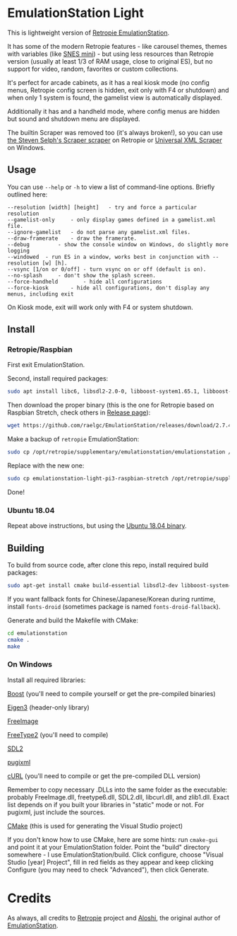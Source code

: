 # EmulationStation Light

This is lightweight version of [Retropie EmulationStation](https://github.com/RetroPie/EmulationStation).

It has some of the modern Retropie features - like carousel themes, themes with variables (like [SNES mini](https://github.com/ruckage/es-theme-snes-mini)) - but using less resources than Retropie version (usually at least 1/3 of RAM usage, close to original ES), but no support for video, random, favorites or custom collections.

It's perfect for arcade cabinets, as it has a real kiosk mode (no config menus, Retropie config screen is hidden, exit only with F4 or shutdown) and when only 1 system is found, the gamelist view is automatically displayed.

Additionally it has and a handheld mode, where config menus are hidden but sound and shutdown menu are displayed.

The builtin Scraper was removed too (it's always broken!), so you can use [the Steven Selph's Scraper scraper](https://github.com/RetroPie/RetroPie-Setup/wiki/scraper#steven-selphs-scraper) on Retropie or [Universal XML Scraper](https://github.com/Universal-Rom-Tools/Universal-XML-Scraper) on Windows.

## Usage

You can use `--help` or `-h` to view a list of command-line options. Briefly outlined here:
```
--resolution [width] [height]	- try and force a particular resolution
--gamelist-only		- only display games defined in a gamelist.xml file.
--ignore-gamelist	- do not parse any gamelist.xml files.
--draw-framerate	- draw the framerate.
--debug			- show the console window on Windows, do slightly more logging
--windowed	- run ES in a window, works best in conjunction with --resolution [w] [h].
--vsync [1/on or 0/off]	- turn vsync on or off (default is on).
--no-splash		- don't show the splash screen.
--force-handheld		- hide all configurations
--force-kiosk		- hide all configurations, don't display any menus, including exit
```

On Kiosk mode, exit will work only with F4 or system shutdown.

## Install

### Retropie/Raspbian

First exit EmulationStation.

Second, install required packages:

```bash
sudo apt install libc6, libsdl2-2.0-0, libboost-system1.65.1, libboost-filesystem1.65.1, libfreeimage3, libfreetype6, libcurl4, libasound2, libpugixml1v5
```

Then download the proper binary (this is the one for Retropie based on Raspbian Stretch, check others in [Release page](https://github.com/raelgc/EmulationStation/releases/)):

```bash
wget https://github.com/raelgc/EmulationStation/releases/download/2.7.4-light/emulationstation-light-pi3-raspbian-stretch
```

Make a backup of `retropie` EmulationStation:

```bash
sudo cp /opt/retropie/supplementary/emulationstation/emulationstation /opt/retropie/supplementary/emulationstation/emulationstation.retropie.bak
```

Replace with the new one:

```bash
sudo cp emulationstation-light-pi3-raspbian-stretch /opt/retropie/supplementary/emulationstation/emulationstation
```

Done! 

### Ubuntu 18.04

Repeat above instructions, but using the [Ubuntu 18.04 binary](https://github.com/raelgc/EmulationStation/releases/download/2.7.4-light/emulationstation-light-amd64-ubuntu-18.04).

## Building

To build from source code, after clone this repo, install required build packages:

```bash
sudo apt-get install cmake build-essential libsdl2-dev libboost-system-dev libboost-filesystem-dev libboost-date-time-dev libpugixml-dev libfreeimage-dev libfreetype6-dev libeigen3-dev libcurl4-openssl-dev libasound2-dev libgl1-mesa-dev
```

If you want fallback fonts for Chinese/Japanese/Korean during runtime, install `fonts-droid` (sometimes package is named `fonts-droid-fallback`).

Generate and build the Makefile with CMake:
```bash
cd emulationstation
cmake .
make
```

### On Windows

Install all required libraries:

[Boost](http://www.boost.org/users/download/) (you'll need to compile yourself or get the pre-compiled binaries)

[Eigen3](http://eigen.tuxfamily.org/index.php?title=Main_Page) (header-only library)

[FreeImage](http://downloads.sourceforge.net/freeimage/FreeImage3154Win32.zip)

[FreeType2](http://download.savannah.gnu.org/releases/freetype/freetype-2.4.9.tar.bz2) (you'll need to compile)

[SDL2](http://www.libsdl.org/release/SDL2-devel-2.0.3-VC.zip)

[pugixml](https://pugixml.org/)

[cURL](http://curl.haxx.se/download.html) (you'll need to compile or get the pre-compiled DLL version)

Remember to copy necessary .DLLs into the same folder as the executable: probably FreeImage.dll, freetype6.dll, SDL2.dll, libcurl.dll, and zlib1.dll. Exact list depends on if you built your libraries in "static" mode or not. For pugixml, just include the sources.

[CMake](http://www.cmake.org/cmake/resources/software.html) (this is used for generating the Visual Studio project)

If you don't know how to use CMake, here are some hints: run `cmake-gui` and point it at your EmulationStation folder.  Point the "build" directory somewhere - I use EmulationStation/build.  Click configure, choose "Visual Studio [year] Project", fill in red fields as they appear and keep clicking Configure (you may need to check "Advanced"), then click Generate.

# Credits

As always, all credits to [Retropie](https://retropie.org.uk/) project and [Aloshi](http://www.aloshi.com), the original author of [EmulationStation](http://www.emulationstation.org).